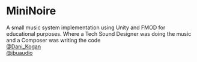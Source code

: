 # MiniNoire
A small music system implementation using Unity and FMOD for educational purposes.
Where a Tech Sound Designer was doing the music and a Composer was writing the code
<br>
<a href="https://twitter.com/Dani_Kogan" target="_blank">@Dani_Kogan</a>
<br>
<a href="https://twitter.com/jbuaudio" target="_blank">@jbuaudio</a> 
